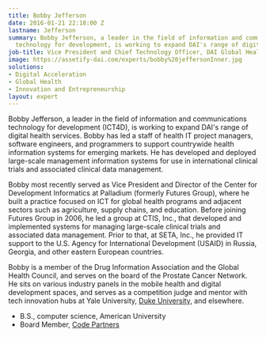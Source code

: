 ```yaml
---
title: Bobby Jefferson
date: 2016-01-21 22:18:00 Z
lastname: Jefferson
summary: Bobby Jefferson, a leader in the field of information and communications
  technology for development, is working to expand DAI's range of digital health services.
job-title: Vice President and Chief Technology Officer, DAI Global Health
image: https://assetify-dai.com/experts/bobby%20jeffersonInner.jpg
solutions:
- Digital Acceleration
- Global Health
- Innovation and Entrepreneurship
layout: expert
---
```


Bobby Jefferson, a leader in the field of information and communications technology for development (ICT4D), is working to expand DAI's range of digital health services. Bobby has led a staff of health IT project managers, software engineers, and programmers to support countrywide health information systems for emerging markets. He has developed and deployed large-scale management information systems for use in international clinical trials and associated clinical data management.

Bobby most recently served as Vice President and Director of the Center for Development Informatics at Palladium (formerly Futures Group), where he built a practice focused on ICT for global health programs and adjacent sectors such as agriculture, supply chains, and education. Before joining Futures Group in 2006, he led a group at CTIS, Inc., that developed and implemented systems for managing large-scale clinical trials and associated data management. Prior to that, at SETA, Inc., he provided IT support to the U.S. Agency for International Development (USAID) in Russia, Georgia, and other eastern European countries.

Bobby is a member of the Drug Information Association and the Global Health Council, and serves on the board of the Prostate Cancer Network. He sits on various industry panels in the mobile health and digital development spaces, and serves as a competition judge and mentor with tech innovation hubs at Yale University, [Duke University][3], and elsewhere.

* B.S., computer science, American University
* Board Member, [Code Partners](https://www.dai.com/news/dai-hosts-launch-of-new-coding-school-in-montgomery-county)

[3]: https://www.youtube.com/watch?v=jgPFVXSdtWQ
